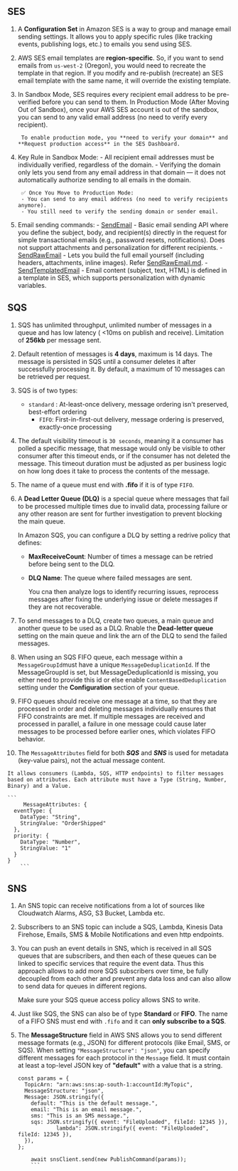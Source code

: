 ## SES

1. A **Configuration Set** in Amazon SES is a way to group and manage email sending settings. It allows you to apply specific rules (like tracking events, publishing logs, etc.) to emails you send using SES.

2. AWS SES email templates are **region-specific**. So, if you want to send emails from `us-west-2` (Oregon), you would need to recreate the template in that region. If you modify and re-publish (recreate) an SES email template with the same name, it will override the existing template.

3. In Sandbox Mode, SES requires every recipient email address to be pre-verified before you can send to them. In Production Mode (After Moving Out of Sandbox), once your AWS SES account is out of the sandbox, you can send to any valid email address (no need to verify every recipient).

		To enable production mode, you **need to verify your domain** and **Request production access** in the SES Dashboard.

4. Key Rule in Sandbox Mode:
		- All recipient email addresses must be individually verified, regardless of the domain.
		- Verifying the domain only lets you send from any email address in that domain — it does not automatically authorize sending to all emails in the domain.

		✅ Once You Move to Production Mode:
		- You can send to any email address (no need to verify recipients anymore).
		- You still need to verify the sending domain or sender email.

5. Email sending commands:
		- [SendEmail](https://docs.aws.amazon.com/AWSJavaScriptSDK/v3/latest/client/ses/command/SendEmailCommand/) - Basic email sending API where you define the subject, body, and recipient(s) directly in the request for simple transactional emails (e.g., password resets, notifications). Does not support attachments and personalization for different recipients.
		- [SendRawEmail](https://docs.aws.amazon.com/AWSJavaScriptSDK/v3/latest/client/ses/command/SendRawEmailCommand/) - Lets you build the full email yourself (including headers, attachments, inline images). Refer [SendRawEmail.md](./SendRawEmail.md).
		- [SendTemplatedEmail](https://docs.aws.amazon.com/AWSJavaScriptSDK/v3/latest/client/ses/command/SendTemplatedEmailCommand/) - Email content (subject, text, HTML) is defined in a template in SES, which supports personalization with dynamic variables.


## SQS

1.  SQS has unlimited throughput, unlimited number of messages in a queue and has low latency ( <10ms on publish and receive). Limitation of **256kb** per message sent.

2.  Default retention of messages is **4 days**, maximum is 14 days. 
The message is persisted in SQS until a consumer deletes it after successfully processing it. By default, a maximum of 10 messages can be retrieved per request.

3.  SQS is of two types:
    - `standard` : At-least-once delivery, message ordering isn't preserved, best-effort ordering
		- `FIFO`: First-in-first-out delivery, message ordering is preserved, exactly-once processing

4. The default visibility timeout is `30 seconds`, meaning it a consumer has polled a specific message, that message would only be visible to other consumer after this timeout ends, or if the consumer has not deleted the message. This timeout duration must be adjusted as per business logic on how long does it take to process the contents of the message.

5.  The name of a queue must end with **.fifo** if it is of type `FIFO`.

6.  A **Dead Letter Queue (DLQ)** is a special queue where messages that fail to be processed multiple times due to invalid data, processing failure or any other reason are sent for further investigation to prevent blocking the main queue.

    In Amazon SQS, you can configure a DLQ by setting a redrive policy that defines:
    - **MaxReceiveCount**: Number of times a message can be retried before being sent to the DLQ.
    - **DLQ Name**: The queue where failed messages are sent.

		You cna then analyze logs to identify recurring issues, reprocess messages after fixing the underlying issue or delete messages if they are not recoverable.

7.  To send messages to a DLQ, create two queues, a main queue and another queue to be used as a DLQ. Rnable the **Dead-letter queue** setting on the main queue and link the arn of the DLQ to send the failed messages.

8.  When using an SQS FIFO queue, each message within a `MessageGroupId`must have a unique `MessageDeduplicationId`. If the MessageGroupId is set, but MessageDeduplicationId is missing, you either need to provide this id or else enable `ContentBasedDeduplication` setting under the **Configuration** section of your queue.

9.   FIFO queues should receive one message at a time, so that they are processed in order and deleting messages individually ensures that FIFO constraints are met. If multiple messages are received and processed in parallel, a failure in one message could cause later messages to be processed before earlier ones, which violates FIFO behavior.

10.  The `MessageAttributes` field for both ***SQS*** and ***SNS*** is used for metadata (key-value pairs), not the actual message content.

    It allows consumers (Lambda, SQS, HTTP endpoints) to filter messages based on attributes. Each attribute must have a Type (String, Number, Binary) and a Value.

    ```
		 MessageAttributes: {
      eventType: {
        DataType: "String",
        StringValue: "OrderShipped"
      },
      priority: {
        DataType: "Number",
        StringValue: "1"
      }
    }
		```

## SNS

1.  An SNS topic can receive notifications from a lot of sources like Cloudwatch Alarms, ASG, S3 Bucket, Lambda etc.

2.  Subscribers to an SNS topic can include a SQS, Lambda, Kinesis Data Firehose, Emails, SMS & Mobile Notifications and even http endpoints.

3.  You can push an event details in SNS, which is received in all SQS queues that are subscribers, and then each of these queues can be linked to specific services that require the event data. Thus this approach allows to add more SQS subscribers over time, be fully decoupled from each other and prevent any data loss and can also allow to send data for queues in different regions.

    Make sure your SQS queue access policy allows SNS to write.

4.  Just like SQS, the SNS can also be of type **Standard** or **FIFO**. The name of a FIFO SNS must end with `.fifo` and it can **only subscribe to a SQS**.

5.  The **MessageStructure** field in AWS SNS allows you to send different message formats (e.g., JSON) for different protocols (like Email, SMS, or SQS). When setting `"MessageStructure": "json"`, you can specify different messages for each protocol in the `Message` field. It must contain at least a top-level JSON key of **"default"** with a value that is a string.

    ```
    const params = {
      TopicArn: "arn:aws:sns:ap-south-1:accountId:MyTopic",
      MessageStructure: "json",
      Message: JSON.stringify({
        default: "This is the default message.",
        email: "This is an email message.",
        sms: "This is an SMS message.",
        sqs: JSON.stringify({ event: "FileUploaded", fileId: 12345 }),
				lambda": JSON.stringify({ event: "FileUploaded", fileId: 12345 }),
      }),
    };

		await snsClient.send(new PublishCommand(params));
		```